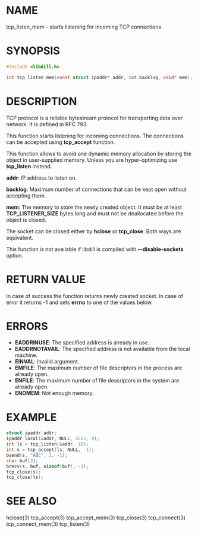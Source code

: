 # NAME

tcp_listen_mem - starts listening for incoming TCP connections

# SYNOPSIS

```c
#include <libdill.h>

int tcp_listen_mem(const struct ipaddr* addr, int backlog, void* mem);
```

# DESCRIPTION

TCP protocol is a reliable bytestream protocol for transporting data
over network. It is defined in RFC 793.

This function starts listening for incoming connections.
The connections can be accepted using **tcp_accept** function.

This function allows to avoid one dynamic memory allocation by
storing the object in user-supplied memory. Unless you are
hyper-optimizing use **tcp_listen** instead.

**addr**: IP address to listen on.

**backlog**: Maximum number of connections that can be kept open without accepting them.

**mem**: The memory to store the newly created object. It must be at least **TCP_LISTENER_SIZE** bytes long and must not be deallocated before the object is closed.

The socket can be closed either by **hclose** or **tcp_close**.
Both ways are equivalent.

This function is not available if libdill is compiled with **--disable-sockets** option.

# RETURN VALUE

In case of success the function returns newly created socket. In case of error it returns -1 and sets **errno** to one of the values below.

# ERRORS

* **EADDRINUSE**: The specified address is already in use.
* **EADDRNOTAVAIL**: The specified address is not available from the local machine.
* **EINVAL**: Invalid argument.
* **EMFILE**: The maximum number of file descriptors in the process are already open.
* **ENFILE**: The maximum number of file descriptors in the system are already open.
* **ENOMEM**: Not enough memory.

# EXAMPLE

```c
struct ipaddr addr;
ipaddr_local(&addr, NULL, 5555, 0);
int ls = tcp_listen(&addr, 10);
int s = tcp_accept(ls, NULL, -1);
bsend(s, "ABC", 3, -1);
char buf[3];
brecv(s, buf, sizeof(buf), -1);
tcp_close(s);
tcp_close(ls);
```
# SEE ALSO

hclose(3) tcp_accept(3) tcp_accept_mem(3) tcp_close(3) tcp_connect(3) tcp_connect_mem(3) tcp_listen(3) 
